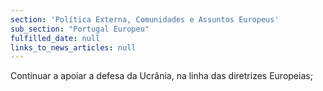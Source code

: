 ```yaml
---
section: 'Política Externa, Comunidades e Assuntos Europeus'
sub_section: "Portugal Europeu"
fulfilled_date: null
links_to_news_articles: null
---
```


Continuar a apoiar a defesa da Ucrânia, na linha das diretrizes Europeias;